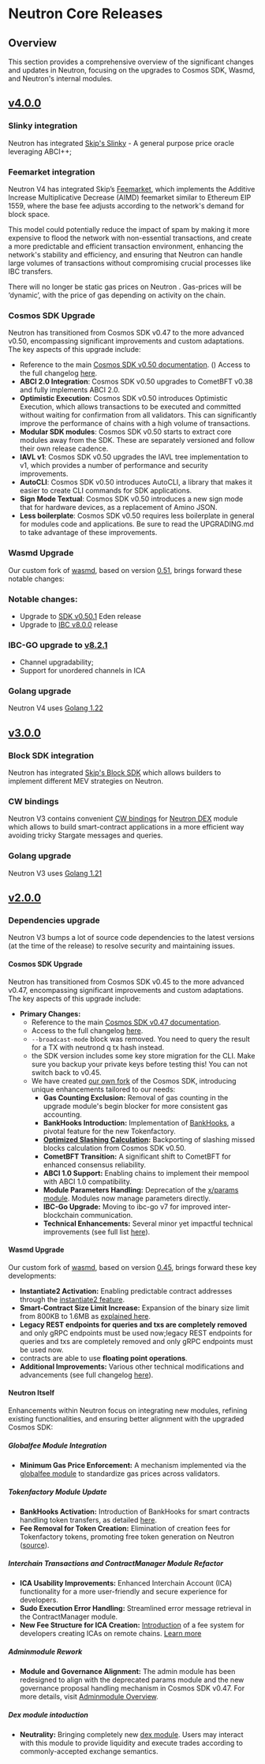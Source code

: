 # Neutron Core Releases

## Overview

This section provides a comprehensive overview of the significant changes and updates in Neutron, focusing on the upgrades to Cosmos SDK, Wasmd, and Neutron's internal modules.

## [v4.0.0](https://github.com/neutron-org/neutron/releases/tag/v4.0.0)

### Slinky integration
Neutron has integrated [Skip's Slinky](neutron/modules/3rdparty/skip/slinky/overview.md) - A general purpose price oracle leveraging ABCI++;

### Feemarket integration
Neutron V4 has integrated Skip’s [Feemarket](neutron/modules/3rdparty/skip/feemarket/overview.md), which implements the Additive Increase Multiplicative Decrease (AIMD) feemarket similar to Ethereum EIP 1559, where the base fee adjusts according to the network's demand for block space.

This model could potentially reduce the impact of spam by making it more expensive to flood the network with non-essential transactions, and create a more predictable and efficient transaction environment, enhancing the network's stability and efficiency, and ensuring that Neutron can handle large volumes of transactions without compromising crucial processes like IBC transfers.

There will no longer be static gas prices on Neutron . Gas-prices will be ‘dynamic’, with the price of gas depending on activity on the chain.

### Cosmos SDK Upgrade

Neutron has transitioned from Cosmos SDK v0.47 to the more advanced v0.50, encompassing significant improvements and custom adaptations.  The key aspects of this upgrade include:

* Reference to the main [Cosmos SDK v0.50 documentation](https://docs.cosmos.network/v0.50/learn/intro/overview).
() Access to the full changelog [here](https://github.com/cosmos/cosmos-sdk/blob/v0.50.7/CHANGELOG.md).
* **ABCI 2.0 Integration**: Cosmos SDK v0.50 upgrades to CometBFT v0.38 and fully implements ABCI 2.0.
* **Optimistic Execution**: Cosmos SDK v0.50 introduces Optimistic Execution, which allows transactions to be executed and committed without waiting for confirmation from all validators. This can significantly improve the performance of chains with a high volume of transactions.
* **Modular SDK modules**: Cosmos SDK v0.50 starts to extract core modules away from the SDK. These are separately versioned and follow their own release cadence.
* **IAVL v1**: Cosmos SDK v0.50 upgrades the IAVL tree implementation to v1, which provides a number of performance and security improvements.
* **AutoCLI**: Cosmos SDK v0.50 introduces AutoCLI, a library that makes it easier to create CLI commands for SDK applications.
* **Sign Mode Textual**: Cosmos SDK v0.50 introduces a new sign mode that for hardware devices, as a replacement of Amino JSON.
* **Less boilerplate**: Cosmos SDK v0.50 requires less boilerplate in general for modules code and applications. Be sure to read the UPGRADING.md to take advantage of these improvements.

### Wasmd Upgrade

Our custom fork of [wasmd](https://github.com/neutron-org/wasmd), based on version [0.51](https://github.com/CosmWasm/wasmd/blob/v0.51.0/CHANGELOG.md), brings forward these notable changes:
### Notable changes:
- Upgrade to [SDK v0.50.1](https://github.com/cosmos/cosmos-sdk/releases/tag/v0.50.1) Eden release
- Upgrade to [IBC v8.0.0](https://github.com/cosmos/ibc-go/releases/tag/v8.0.0) release

### IBC-GO upgrade to [v8.2.1](https://github.com/cosmos/ibc-go/releases/tag/v8.2.1)
* Channel upgradability;
* Support for unordered channels in ICA

### Golang upgrade

Neutron V4 uses [Golang 1.22](https://go.dev/doc/devel/release#go1.22.0)

## [v3.0.0](https://github.com/neutron-org/neutron/releases/tag/v3.0.0)

### Block SDK integration

Neutron has integrated [Skip's Block SDK](neutron/modules/3rdparty/skip/block-sdk/overview.md) which allows builders to implement different MEV strategies on Neutron.

### CW bindings

Neutron V3 contains convenient [CW bindings](https://github.com/neutron-org/neutron/pull/365) for [Neutron DEX](neutron/modules/dex/overview/overview.md) module which allows to build smart-contract applications in a more
efficient way avoiding tricky Stargate messages and queries.

### Golang upgrade

Neutron V3 uses [Golang 1.21](https://go.dev/doc/devel/release#go1.21.0)

## [v2.0.0](https://github.com/neutron-org/neutron/releases/tag/v2.0.0)

### Dependencies upgrade

Neutron V3 bumps a lot of source code dependencies to the latest versions (at the time of the release) to resolve security and maintaining issues.

#### Cosmos SDK Upgrade

Neutron has transitioned from Cosmos SDK v0.45 to the more advanced v0.47, encompassing significant improvements and custom adaptations. The key aspects of this upgrade include:

- **Primary Changes:**
  - Reference to the main [Cosmos SDK v0.47 documentation](https://docs.cosmos.network/v0.47/learn/intro/overview).
  - Access to the full changelog [here](https://github.com/cosmos/cosmos-sdk/blob/v0.47.6/CHANGELOG.md).
  - `--broadcast-mode` block was removed. You need to query the result for a TX with neutrond q tx hash instead.
  - the SDK version includes some key store migration for the CLI. Make sure you backup your private keys before testing this! You can not switch back to v0.45.
  - We have created [our own fork](https://github.com/neutron-org/cosmos-sdk) of the Cosmos SDK, introducing unique enhancements tailored to our needs:
    - **Gas Counting Exclusion:** Removal of gas counting in the upgrade module's begin blocker for more consistent gas accounting.
    - **BankHooks Introduction:** Implementation of [BankHooks](https://github.com/neutron-org/cosmos-sdk/pull/2), a pivotal feature for the new Tokenfactory.
    - **[Optimized Slashing Calculation](https://github.com/neutron-org/cosmos-sdk/pull/5):** Backporting of slashing missed blocks calculation from Cosmos SDK v0.50.
    - **CometBFT Transition:** A significant shift to CometBFT for enhanced consensus reliability.
    - **ABCI 1.0 Support:** Enabling chains to implement their mempool with ABCI 1.0 compatibility.
    - **Module Parameters Handling:** Deprecation of the [x/params module](https://docs.cosmos.network/v0.47/modules/params). Modules now manage parameters directly.
    - **IBC-Go Upgrade:** Moving to ibc-go v7 for improved inter-blockchain communication.
    - **Technical Enhancements:** Several minor yet impactful technical improvements (see full list [here](https://github.com/cosmos/cosmos-sdk/blob/v0.47.6/CHANGELOG.md)).

#### Wasmd Upgrade

Our custom fork of [wasmd](https://github.com/neutron-org/wasmd), based on version [0.45](https://github.com/CosmWasm/wasmd/blob/v0.45.0/CHANGELOG.md), brings forward these key developments:

- **Instantiate2 Activation:** Enabling predictable contract addresses through the [instantiate2 feature](https://docs.rs/cosmwasm-std/1.2.1/cosmwasm_std/fn.instantiate2_address.html).
- **Smart-Contract Size Limit Increase:** Expansion of the binary size limit from 800KB to 1.6MB as [explained here](https://github.com/neutron-org/neutron/pull/320).
- **Legacy REST endpoints for queries and txs are completely removed** and only gRPC endpoints must be used now;legacy REST endpoints for queries and txs are completely removed and only gRPC endpoints must be used now.
- contracts are able to use **floating point operations**.
- **Additional Improvements:** Various other technical modifications and advancements (see full changelog [here](https://github.com/CosmWasm/wasmd/blob/v0.45.0/CHANGELOG.md)).

#### Neutron Itself

Enhancements within Neutron focus on integrating new modules, refining existing functionalities, and ensuring better alignment with the upgraded Cosmos SDK:

##### Globalfee Module Integration

- **Minimum Gas Price Enforcement:** A mechanism implemented via the [globalfee module](https://github.com/cosmos/gaia/blob/feat/sdk-47-ibc-7/docs/modules/globalfee.md) to standardize gas prices across validators.

##### Tokenfactory Module Update

- **BankHooks Activation:** Introduction of BankHooks for smart contracts handling token transfers, as detailed [here](neutron/modules/3rdparty/osmosis/ibc-hooks/overview).
- **Fee Removal for Token Creation:** Elimination of creation fees for Tokenfactory tokens, promoting free token generation on Neutron ([source](https://github.com/neutron-org/neutron/blob/e605ed3db4381994ee8185ba4a0ff0877d34e67f/app/upgrades/v2.0.0/upgrades.go#L157)).

##### Interchain Transactions and ContractManager Module Refactor

- **ICA Usability Improvements:** Enhanced Interchain Account (ICA) functionality for a more user-friendly and secure experience for developers.
- **Sudo Execution Error Handling:** Streamlined error message retrieval in the ContractManager module.
- **New Fee Structure for ICA Creation:** [Introduction](https://github.com/neutron-org/neutron/pull/334) of a fee system for developers creating ICAs on remote chains. [Learn more](/neutron/modules/interchain-txs/messages#msgregisterinterchainaccount)

##### Adminmodule Rework

- **Module and Governance Alignment:** The admin module has been redesigned to align with the deprecated params module and the new governance proposal handling mechanism in Cosmos SDK v0.47. For more details, visit [Adminmodule Overview](/neutron/modules/admin-module/overview#challenges-related-to-cosmos-sdk-047).

##### Dex module intoduction

- **Neutrality:** Bringing completely new [dex module](neutron/modules/dex/overview/overview.md). Users may interact with this module to provide liquidity and execute trades according to commonly-accepted exchange semantics.

